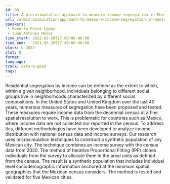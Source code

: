 ```yaml
---
id: B8
title: A microsimulation approach to measure income segregation in Mexican cities
url: /a-microsimulation-approach-to-measure-income-segregation-in-mexican-cities
speakers:
 - Roberto Ponce López
 - Juan Antonio Muñoz
time_start: 2022-03-29T17:00:00-06:00
time_end:   2021-03-29T17:40:00-06:00
block: b-2022
slot: 8
format: 
language: 
track: data-4-good
tags:
---
```


Residential segregation by income can be defined as the extent to which, within a given neighborhood, individuals belonging to different social groups live in neighborhoods characterized by different social compositions. In the United States and United Kingdom over the last 40 years, numerous measures of segregation have been proposed and tested. These measures require income data from the decennial census at a fine spatial resolution to work. This is problematic for countries such as Mexico, where income data are not collected nor reported in the census. To address this, different methodologies have been developed to analyze income distribution with national census data and income surveys. Our research uses microsimulation techniques to construct a synthetic population of any Mexican city. The technique combines an income survey with the census data from 2020. The method of Iterative Proportional Fitting (IPF) clones individuals from the survey to allocate them in the areal units as defined from the census. The result is a synthetic population that includes individual level sociodemographic information anchored at the minimum spatial geographies that the Mexican census considers. The method is tested and validated for five Mexican cities.
